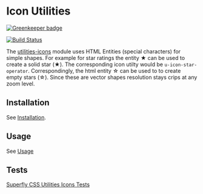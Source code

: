 # Icon Utilities

[![Greenkeeper badge](https://badges.greenkeeper.io/superflycss/utilities-icons.svg)](https://greenkeeper.io/)

[![Build Status](https://travis-ci.org/superflycss/utilities-icons.svg?branch=master)](https://travis-ci.org/superflycss/utilities-icons)

The [utilities-icons](https://github.com/superflycss/utilities-icons/) module uses HTML Entities (special characters) for simple shapes. For example for star ratings the entity &#9733; can be used to create a solid star (★).  The corresponding icon utilty would be `u-icon-star-operator`.  Correspondingly, the html entity &#9734; can be used to to create empty stars (☆).   Since these are vector shapes resolution stays crips at any zoom level.

## Installation

See [Installation](https://github.com/superflycss/superflycss/#installation).

## Usage

See [Usage](https://github.com/superflycss/superflycss/#usage)

## Tests

[Superfly CSS Utilities Icons Tests](https://superflycss.github.io/utilities-icons/target/test/html/)
